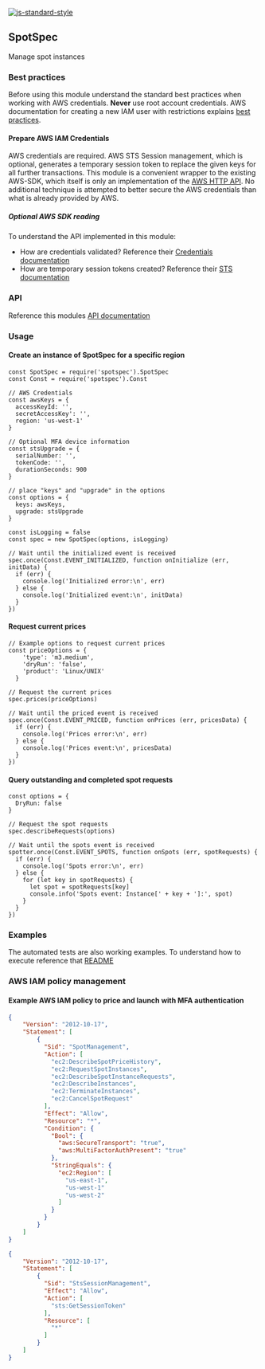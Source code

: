 [![js-standard-style](https://img.shields.io/badge/code%20style-standard-brightgreen.svg?style=flat)](https://github.com/feross/standard)

## SpotSpec
Manage spot instances

### Best practices
Before using this module understand the standard best practices when working with AWS credentials. __Never__ use root account credentials. AWS documentation for creating a new IAM user with restrictions explains [best practices](http://docs.aws.amazon.com/IAM/latest/UserGuide/best-practices.html).

#### Prepare AWS IAM Credentials
AWS credentials are required. AWS STS Session management, which is optional, generates a temporary session token to replace the given keys for all further transactions. This module is a convenient wrapper to the existing AWS-SDK, which itself is only an implementation of the [AWS HTTP API](http://docs.aws.amazon.com/AWSEC2/latest/APIReference/Welcome.html). No additional technique is attempted to better secure the AWS credentials than what is already provided by AWS.

##### Optional AWS SDK reading
To understand the API implemented in this module:
* How are credentials validated? Reference their [Credentials documentation](http://docs.aws.amazon.com/AWSJavaScriptSDK/latest/AWS/Credentials.html#accessKeyId-property)
* How are temporary session tokens created? Reference their [STS documentation](http://docs.aws.amazon.com/AWSJavaScriptSDK/latest/AWS/STS.html#getSessionToken-property)

### API
Reference this modules [API documentation](./doc/index.md)

### Usage

#### Create an instance of SpotSpec for a specific region

```
const SpotSpec = require('spotspec').SpotSpec
const Const = require('spotspec').Const

// AWS Credentials
const awsKeys = {
  accessKeyId: '',
  secretAccessKey': '',
  region: 'us-west-1'
}

// Optional MFA device information
const stsUpgrade = {
  serialNumber: '',
  tokenCode: '',
  durationSeconds: 900
}

// place "keys" and "upgrade" in the options
const options = {
  keys: awsKeys,
  upgrade: stsUpgrade
}

const isLogging = false
const spec = new SpotSpec(options, isLogging)

// Wait until the initialized event is received
spec.once(Const.EVENT_INITIALIZED, function onInitialize (err, initData) {
  if (err) {
    console.log('Initialized error:\n', err)
  } else {
    console.log('Initialized event:\n', initData)
  }
})
```

#### Request current prices
```
// Example options to request current prices
const priceOptions = {
    'type': 'm3.medium',
    'dryRun': 'false',
    'product': 'Linux/UNIX'
  }

// Request the current prices
spec.prices(priceOptions)

// Wait until the priced event is received
spec.once(Const.EVENT_PRICED, function onPrices (err, pricesData) {
  if (err) {
    console.log('Prices error:\n', err)
  } else {
    console.log('Prices event:\n', pricesData)
  }
})
```

#### Query outstanding and completed spot requests
```
const options = {
  DryRun: false
}

// Request the spot requests
spec.describeRequests(options)

// Wait until the spots event is received
spotter.once(Const.EVENT_SPOTS, function onSpots (err, spotRequests) {
  if (err) {
    console.log('Spots error:\n', err)
  } else {
    for (let key in spotRequests) {
      let spot = spotRequests[key]
      console.info('Spots event: Instance[' + key + ']:', spot)
    }
  }
})
```

### Examples

The automated tests are also working examples. To understand how to execute reference that [README](./test/README.md)

### AWS IAM policy management

#### Example AWS IAM policy to price and launch with MFA authentication
```json
{
    "Version": "2012-10-17",
    "Statement": [
        {
          "Sid": "SpotManagement",
          "Action": [
            "ec2:DescribeSpotPriceHistory",
            "ec2:RequestSpotInstances",
            "ec2:DescribeSpotInstanceRequests",
            "ec2:DescribeInstances",
            "ec2:TerminateInstances",
            "ec2:CancelSpotRequest"
          ],
          "Effect": "Allow",
          "Resource": "*",
          "Condition": {
            "Bool": {
              "aws:SecureTransport": "true",
              "aws:MultiFactorAuthPresent": "true"
            },
            "StringEquals": {
              "ec2:Region": [
                "us-east-1",
                "us-west-1"
                "us-west-2"
              ]
            }
          }
        }
    ]
}
```

```json
{
    "Version": "2012-10-17",
    "Statement": [
        {
          "Sid": "StsSessionManagement",
          "Effect": "Allow",
          "Action": [
            "sts:GetSessionToken"
          ],
          "Resource": [
            "*"
          ]
        }
    ]
}
```
